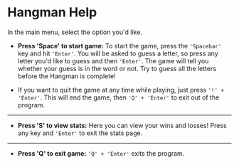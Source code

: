 # Hangman Help
In the main menu, select the option you'd like.
- **Press 'Space' to start game:**
To start the game, press the `'Spacebar'` key and hit `'Enter'`. You will be asked to guess a letter, so press any letter you'd like to guess and then `'Enter'`. The game will tell you whether your guess is in the word or not. Try to guess all the letters before the Hangman is complete!

- If you want to quit the game at any time while playing, just press `'!' + 'Enter'`. This will end the game, then `'Q' + 'Enter'` to exit out of the program.
-----
-  **Press 'S' to view stats:**
Here you can view your wins and losses! Press any key and `'Enter'` to exit the stats page.
---
-  **Press 'Q' to exit game:**
`'Q' + 'Enter'` exits the program. 

